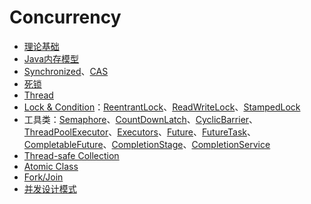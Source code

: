 # Concurrency

* [理论基础](preface.md)
* [Java内存模型](jmm.md)
* [Synchronized](synchronized.md#ji-chu)、[CAS](synchronized.md#cas)
* [死锁](deadlock.md)
* [Thread](thread-state.md)
* [Lock & Condition](lock-and-condition.md)：[ReentrantLock](lock-and-condition.md#reentrantlock)、[ReadWriteLock](lock-and-condition.md#readwritelock)、[StampedLock](lock-and-condition.md#stampedlock)
* 工具类：[Semaphore](utility-class.md#semaphore)、[CountDownLatch](utility-class.md#countdownlatch)、[CyclicBarrier](utility-class.md#cyclicbarrier)、[ThreadPoolExecutor](utility-class.md#threadpoolexecutor)、[Executors](utility-class.md#executors)、[Future](utility-class.md#future)、[FutureTask](utility-class.md#futuretask)、[CompletableFuture](utility-class.md#completablefuture)、[CompletionStage](utility-class.md#completionstage)、[CompletionService](utility-class.md#completionservice)
* [Thread-safe Collection](thread-safe-collection.md)
* [Atomic Class](atomic-class.md)
* [Fork/Join](fork-join.md)
* [并发设计模式](concurrency-design-patterns/)

